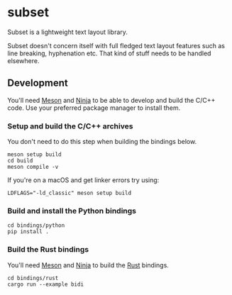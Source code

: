# subset

Subset is a lightweight text layout library.

Subset doesn't concern itself with full fledged text layout features such
as line breaking, hyphenation etc. That kind of stuff needs to be handled
elsewhere.

## Development

You'll need [Meson][1] and [Ninja][2] to be able to develop and build the C/C++ code.
Use your preferred package manager to install them.

### Setup and build the C/C++ archives

You don't need to do this step when building the bindings below.

```shell
meson setup build
cd build
meson compile -v
```

If you're on a macOS and get linker errors try using:

```shell
LDFLAGS="-ld_classic" meson setup build
```

### Build and install the Python bindings

```shell
cd bindings/python
pip install .
```

### Build the Rust bindings

You'll need [Meson][1] and [Ninja][2] to build the [Rust][3] bindings.

```shell
cd bindings/rust
cargo run --example bidi
```

[1]: https://mesonbuild.com
[2]: https://ninja-build.org
[3]: https://www.rust-lang.org
